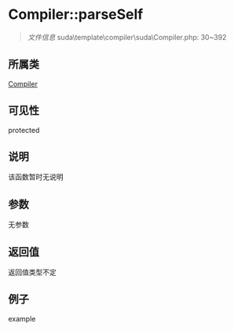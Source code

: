 # Compiler::parseSelf

> *文件信息* suda\template\compiler\suda\Compiler.php: 30~392
## 所属类 

[Compiler](../Compiler.md)

## 可见性

  protected  
## 说明

该函数暂时无说明

## 参数

无参数

## 返回值
返回值类型不定

## 例子

example